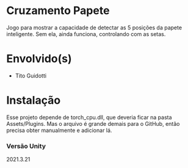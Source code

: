 # Cruzamento Papete

Jogo para mostrar a capacidade de detectar as 5 posições da papete inteligente. Sem ela, ainda funciona, controlando com as setas.

# Envolvido(s)
 - Tito Guidotti


# Instalação

Esse projeto depende de torch_cpu.dll, que deveria ficar na pasta Assets/Plugins. Mas o arquivo é grande demais para o GitHub, então precisa obter manualmente e adicionar lá.

### Versão Unity

2021.3.21
